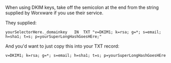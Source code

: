 When using DKIM keys, take off the semicolon at the end from the string supplied by Worxware if you use their service.

They supplied:
```
yourSelectorHere._domainkey   IN  TXT "v=DKIM1; k=rsa; g=*; s=email; h=sha1; t=s; p=yourSuperLongHashGoesHEre;"
```

And you'd want to just copy this into your TXT record:

`v=DKIM1; k=rsa; g=*; s=email; h=sha1; t=s; p=yourSuperLongHashGoesHEre`